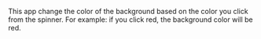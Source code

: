 This app change the color of the background based on the color you click from the spinner. For example: if you click red, 
the background color will be red.
